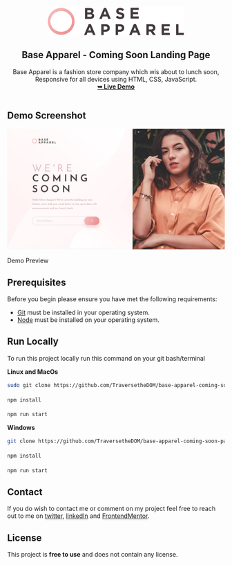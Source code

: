 
<div align="center">
	<img src="./assets/images/logo.svg" />
	<h2 align="center">Base Apparel - Coming Soon Landing Page</h2>
	Base Apparel is a fashion store company which wis about to lunch soon, <br/> Responsive for all devices using HTML, CSS, JavaScript. 
	<br/>
	<a href="https://base-apparel-NG.netlify.app"/><strong>➥ Live Demo</strong></a>
</div>

<br/>

## Demo Screenshot

![Demo Preview](./assets/design/desktop-design.jpg)

Demo Preview

## Prerequisites

Before you begin please ensure you have met the following requirements:

- [Git](https://git-scm.com/) must be installed in your operating system.
- [Node](https://nodejs.org/en) must be installed on your operating system.

## Run Locally

To run this project locally run this command on your git bash/terminal

**Linux and MacOs**

```bash
sudo git clone https://github.com/TraversetheDOM/base-apparel-coming-soon-page.git

npm install

npm run start
```

**Windows** 

```bash
git clone https://github.com/TraversetheDOM/base-apparel-coming-soon-page.git

npm install

npm run start
```

## Contact

If you do wish to contact me or comment on my project feel free to reach out to me on [twitter](https://twitter.com/_TraverseDOM), [linkedIn](https://www.linkedin.com/in/ikuomola-stephen/) and [FrontendMentor](https://www.frontendmentor.io/home). 

## License

This project is **free to use** and does not contain any license. 